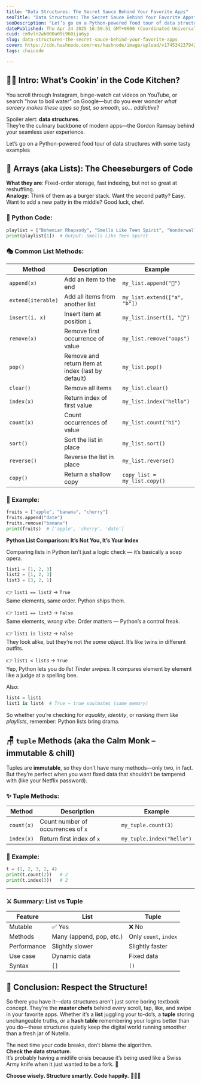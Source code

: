 ```yaml
---
title: "Data Structures: The Secret Sauce Behind Your Favorite Apps"
seoTitle: "Data Structures: The Secret Sauce Behind Your Favorite Apps"
seoDescription: "Let’s go on a Python-powered food tour of data structures with some tasty examples"
datePublished: Thu Apr 24 2025 16:50:51 GMT+0000 (Coordinated Universal Time)
cuid: cm9vln2wb000u09i968ija6yp
slug: data-structures-the-secret-sauce-behind-your-favorite-apps
cover: https://cdn.hashnode.com/res/hashnode/image/upload/v1745342379422/a57f57b0-8930-4a24-81ae-98c37c5de7be.png
tags: chaicode

---
```


## 👨‍🍳 Intro: What’s Cookin’ in the Code Kitchen?

You scroll through Instagram, binge-watch cat videos on YouTube, or search "how to boil water" on Google—but do you ever wonder *what sorcery makes these apps so fast, so smooth, so… addictive*?

Spoiler alert: **data structures**.  
They’re the culinary backbone of modern apps—the Gordon Ramsay behind your seamless user experience.

Let’s go on a Python-powered food tour of data structures with some tasty examples

## 🍔 Arrays (aka Lists): The Cheeseburgers of Code

**What they are**: Fixed-order storage, fast indexing, but not so great at reshuffling.  
**Analogy**: Think of them as a burger stack. Want the second patty? Easy. Want to add a new patty in the middle? Good luck, chef.

### 🐍 Python Code:

```python
playlist = ["Bohemian Rhapsody", "Smells Like Teen Spirit", "Wonderwall"]
print(playlist[1])  # Output: Smells Like Teen Spirit
```

### 🎭 Common List Methods:

| Method | Description | Example |
| --- | --- | --- |
| `append(x)` | Add an item to the end | `my_list.append("🥳")` |
| `extend(iterable)` | Add all items from another list | `my_list.extend(["a", "b"])` |
| `insert(i, x)` | Insert item at position `i` | `my_list.insert(1, "👀")` |
| `remove(x)` | Remove first occurrence of value | `my_list.remove("oops")` |
| `pop()` | Remove and return item at index (last by default) | `my_list.pop()` |
| `clear()` | Remove all items | `my_list.clear()` |
| `index(x)` | Return index of first value | `my_list.index("hello")` |
| `count(x)` | Count occurrences of value | `my_list.count("hi")` |
| `sort()` | Sort the list in place | `my_list.sort()` |
| `reverse()` | Reverse the list in place | `my_list.reverse()` |
| `copy()` | Return a shallow copy | `copy_list = my_list.copy()` |

### 🐍 Example:

```python
fruits = ["apple", "banana", "cherry"]
fruits.append("date")
fruits.remove("banana")
print(fruits)  # ['apple', 'cherry', 'date']
```

**Python List Comparison: It’s Not You, It’s Your Index**

Comparing lists in Python isn’t just a logic check — it’s basically a soap opera.

```python
list1 = [1, 2, 3]
list2 = [1, 2, 3]
list3 = [3, 2, 1]
```

👉 `list1 == list2` → `True`  
Same elements, same order. Python ships them.

👉 `list1 == list3` → `False`  
Same elements, *wrong vibe*. Order matters — Python’s a control freak.

👉 `list1 is list2` → `False`  
They look alike, but they’re not *the same object*. It’s like twins in different outfits.

👉 `list1 < list3` → `True`  
Yep, Python lets you do *list Tinder swipes*. It compares element by element like a judge at a spelling bee.

Also:

```python
list4 = list1
list1 is list4  # True – true soulmates (same memory)
```

So whether you’re checking for *equality*, *identity*, or *ranking them like playlists*, remember: Python lists bring drama.

## 🪑 `tuple` Methods (aka the Calm Monk – immutable & chill)

Tuples are **immutable**, so they don’t have many methods—only two, in fact. But they’re perfect when you want fixed data that shouldn’t be tampered with (like your Netflix password).

### ✨ Tuple Methods:

| Method | Description | Example |
| --- | --- | --- |
| `count(x)` | Count number of occurrences of `x` | `my_tuple.count(3)` |
| `index(x)` | Return first index of `x` | `my_tuple.index("hello")` |

### 🐍 Example:

```python
t = (1, 2, 3, 2, 4)
print(t.count(2))   # 2
print(t.index(3))   # 2
```

---

### ⚔️ Summary: List vs Tuple

| Feature | List | Tuple |
| --- | --- | --- |
| Mutable | ✅ Yes | ❌ No |
| Methods | Many (append, pop, etc.) | Only `count`, `index` |
| Performance | Slightly slower | Slightly faster |
| Use case | Dynamic data | Fixed data |
| Syntax | `[]` | `()` |

## 🍮 Conclusion: Respect the Structure!

So there you have it—data structures aren’t just some boring textbook concept. They’re the **master chefs** behind every scroll, tap, like, and swipe in your favorite apps. Whether it’s a **list** juggling your to-do’s, a **tuple** storing unchangeable truths, or a **hash table** remembering your logins better than you do—these structures quietly keep the digital world running smoother than a fresh jar of Nutella.

The next time your code breaks, don’t blame the algorithm.  
**Check the data structure.**  
It’s probably having a midlife crisis because it’s being used like a Swiss Army knife when it just wanted to be a fork. 🍴

**Choose wisely. Structure smartly. Code happily.** 🐍💡🚀